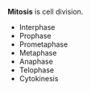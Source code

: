**Mitosis** is cell division. 

- Interphase
- Prophase
- Prometaphase
- Metaphase
- Anaphase
- Telophase
- Cytokinesis